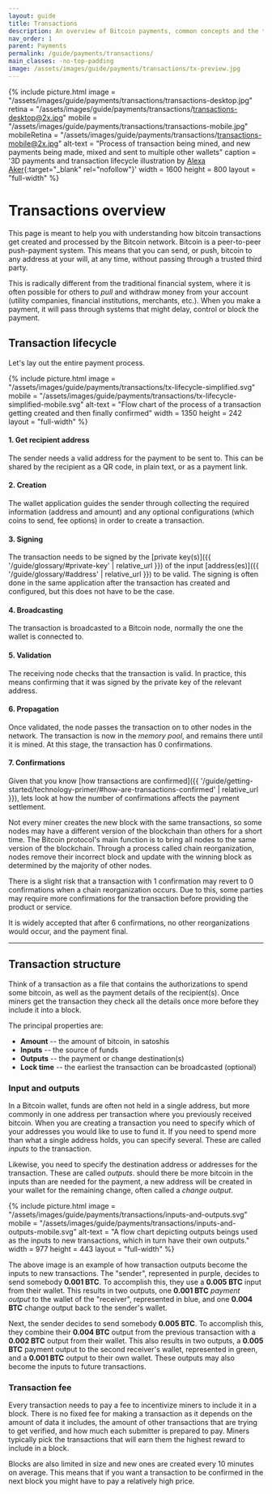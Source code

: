 ```yaml
---
layout: guide
title: Transactions
description: An overview of Bitcoin payments, common concepts and the transaction lifecycle.
nav_order: 1
parent: Payments
permalink: /guide/payments/transactions/
main_classes: -no-top-padding
image: /assets/images/guide/payments/transactions/tx-preview.jpg
---
```


{% include picture.html
   image = "/assets/images/guide/payments/transactions/transactions-desktop.jpg"
   retina = "/assets/images/guide/payments/transactions/transactions-desktop@2x.jpg"
   mobile = "/assets/images/guide/payments/transactions/transactions-mobile.jpg"
   mobileRetina = "/assets/images/guide/payments/transactions/transactions-mobile@2x.jpg"
   alt-text = "Process of transaction being mined, and new payments being made, mixed and sent to multiple other wallets"
   caption = '3D payments and transaction lifecycle illustration by [Alexa Aker](https://alexaaker.com){:target="_blank" rel="nofollow"}'
   width = 1600
   height = 800
   layout = "full-width"
%}

# Transactions overview

This page is meant to help you with understanding how bitcoin transactions get created and processed by the Bitcoin network. Bitcoin is a peer-to-peer push-payment system. This means that you can send, or push, bitcoin to any address at your will, at any time, without passing through a trusted third party.

This is radically different from the traditional financial system, where it is often possible for others to *pull* and withdraw money from your account (utility companies, financial institutions, merchants, etc.). When you make a payment, it will pass through systems that might delay, control or block the payment.

## Transaction lifecycle

Let's lay out the entire payment process.

{% include picture.html
   image = "/assets/images/guide/payments/transactions/tx-lifecycle-simplified.svg"
   mobile = "/assets/images/guide/payments/transactions/tx-lifecycle-simplified-mobile.svg"
   alt-text = "Flow chart of the process of a transaction getting created and then finally confirmed"
   width = 1350
   height = 242
   layout = "full-width"
%}

#### 1. Get recipient address
The sender needs a valid address for the payment to be sent to. This can be shared by the recipient as a QR code, in plain text, or as a payment link.

#### 2. Creation
The wallet application guides the sender through collecting the required information (address and amount) and any optional configurations (which coins to send, fee options) in order to create a transaction.

#### 3. Signing
The transaction needs to be signed by the [private key(s)]({{ '/guide/glossary/#private-key' | relative_url }}) of the input [address(es)]({{ '/guide/glossary/#address' | relative_url }}) to be valid. The signing is often done in the same application after the transaction has created and configured, but this does not have to be the case.

#### 4. Broadcasting
The transaction is broadcasted to a Bitcoin node, normally the one the wallet is connected to.

#### 5. Validation
The receiving node checks that the transaction is valid. In practice, this means confirming that it was signed by the private key of the relevant address.

#### 6. Propagation
Once validated, the node passes the transaction on to other nodes in the network. The transaction is now in the *memory pool*, and remains there until it is mined. At this stage, the transaction has 0 confirmations.
<!-- indicate that a tx with a fee rate that is lower than the current normal can be stuck and even forgotten by miners if it remains in the mempool for too long -->

#### 7. Confirmations
Given that you know [how transactions are confirmed]({{ '/guide/getting-started/technology-primer/#how-are-transactions-confirmed' | relative_url }}), lets look at how the number of confirmations affects the payment settlement.

Not every miner creates the new block with the same transactions, so some nodes may have a different version of the blockchain than others for a short time. The Bitcoin protocol's main function is to bring all nodes to the same version of the blockchain. Through a process called chain reorganization, nodes remove their incorrect block and update with the winning block as determined by the majority of other nodes.

There is a slight risk that a transaction with 1 confirmation may revert to 0 confirmations when a chain reorganization occurs. Due to this, some parties may require more confirmations for the transaction before providing the product or service.

It is widely accepted that after 6 confirmations, no other reorganizations would occur, and the payment final.

---

## Transaction structure

Think of a transaction as a file that contains the authorizations to spend some bitcoin, as well as the payment details of the recipient(s). Once miners get the transaction they check all the details once more before they include it into a block.

The principal properties are:

- **Amount** -- the amount of bitcoin, in satoshis
- **Inputs** -- the source of funds
- **Outputs** -- the payment or change destination(s)
- **Lock time** -- the earliest the transaction can be broadcasted (optional)
<!-- Purposfully left out RBF as I don't think this format would guide the reader to understanding how it works. Will add in v2 of the page -->

### Input and outputs

In a Bitcoin wallet, funds are often not held in a single address, but more commonly in one address per transaction where you previously received bitcoin. When you are creating a transaction you need to specify which of your addresses you would like to use to fund it. If you need to spend more than what a single address holds, you can specify several. These are called *inputs* to the transaction.

Likewise, you need to specify the destination address or addresses for the transaction. These are called *outputs*. should there be more bitcoin in the inputs than are needed for the payment, a new address will be created in your wallet for the remaining change, often called a *change output*.

{% include picture.html
image = "/assets/images/guide/payments/transactions/inputs-and-outputs.svg"
mobile = "/assets/images/guide/payments/transactions/inputs-and-outputs-mobile.svg"
alt-text = "A flow chart depicting outputs beings used as the inputs to new transactions, which in turn have their own outputs."
width = 977
height = 443
layout = "full-width"
%}

The above image is an example of how transaction outputs become the inputs to new transactions. The "sender", represented in purple, decides to send somebody **0.001 BTC**. To accomplish this, they use a **0.005 BTC** input from their wallet. This results in two outputs, one **0.001 BTC** _payment output_ to the wallet of the "receiver", represented in blue, and one **0.004 BTC** change output back to the sender's wallet.

Next, the sender decides to send somebody **0.005 BTC**. To accomplish this, they combine their **0.004 BTC** output from the previous transaction with a **0.002 BTC** output from their wallet. This also results in two outputs, a **0.005 BTC** payment output to the second receiver's wallet, represented in green, and a **0.001 BTC** output to their own wallet. These outputs may also become the inputs to future transactions.

### Transaction fee

Every transaction needs to pay a fee to incentivize miners to include it in a block. There is no fixed fee for making a transaction as it depends on the amount of data it includes, the amount of other transactions that are trying to get verified, and how much each submitter is prepared to pay. Miners typically pick the transactions that will earn them the highest reward to include in a block.

Blocks are also limited in size and new ones are created every 10 minutes on average. This means that if you want a transaction to be confirmed in the next block you might have to pay a relatively high price.
